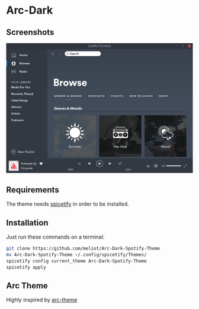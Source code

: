 # Arc-Dark

## Screenshots

![Arc-Dark](screenshot.png)

## Requirements
The theme needs [spicetify](https://github.com/khanhas/spicetify-cli) in order to be installed.

## Installation

Just run these commands on a terminal:

```bash
git clone https://github.com/meliot/Arc-Dark-Spotify-Theme
mv Arc-Dark-Spotify-Theme ~/.config/spicetify/Themes/
spicetify config current_theme Arc-Dark-Spotify-Theme
spicetify apply
```

## Arc Theme

Highly inspired by [arc-theme](https://github.com/horst3180/arc-theme)
